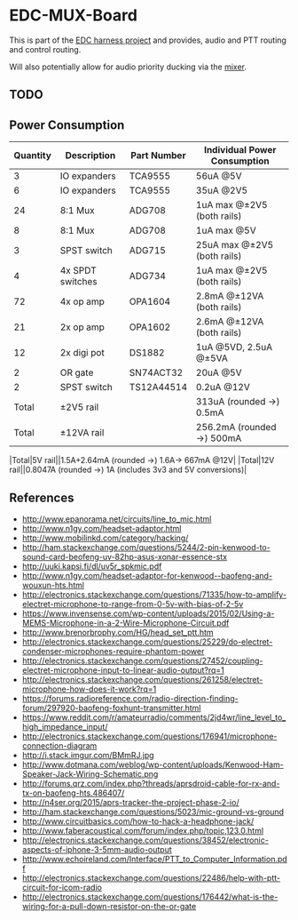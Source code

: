 # EDC-MUX-Board

This is part of the [EDC harness
project](https://github.com/sww1235/edc-harness) and provides, audio and PTT
routing and control routing.

Will also potentially allow for audio priority ducking
via the [mixer](https://github.com/sww1235/portable-line-mixer).

## TODO



## Power Consumption

|Quantity|Description|Part Number|Individual Power Consumption|
|--------|-----------|-----------|----------------------------|
|3|IO expanders|TCA9555|56uA \@5V|
|6|IO expanders|TCA9555|35uA \@2V5|
|24|8:1 Mux|ADG708|1uA max \@±2V5 (both rails)|
|8|8:1 Mux|ADG708|1uA max \@5V|
|3|SPST switch|ADG715|25uA max \@±2V5 (both rails)|
|4|4x SPDT switches|ADG734|1uA max \@±2V5 (both rails)|
|72|4x op amp|OPA1604|2.8mA \@±12VA (both rails)|
|21|2x op amp|OPA1602|2.6mA \@±12VA (both rails)|
|12|2x digi pot|DS1882| 1uA \@5VD, 2.5uA \@±5VA|
|2|OR gate|SN74ACT32|20uA \@5V|
|2|SPST switch|TS12A44514|0.2uA \@12V|
|Total|±2V5 rail|| 313uA (rounded ->) 0.5mA|
|Total|±12VA rail|| 256.2mA (rounded ->) 500mA|

|Total|5V rail||1.5A+2.64mA (rounded ->) 1.6A-> 667mA \@12V|
|Total|12V rail||0.8047A (rounded ->) 1A (includes 3v3 and 5V conversions)|


## References

-   <http://www.epanorama.net/circuits/line_to_mic.html>
-   <http://www.n1gy.com/headset-adaptor.html>
-   <http://www.mobilinkd.com/category/hacking/>
-   <http://ham.stackexchange.com/questions/5244/2-pin-kenwood-to-sound-card-beofeng-uv-82hp-asus-xonar-essence-stx>
-   <http://uuki.kapsi.fi/dl/uv5r_spkmic.pdf>
-   <http://www.n1gy.com/headset-adaptor-for-kenwood--baofeng-and-wouxun-hts.html>
-   <http://electronics.stackexchange.com/questions/71335/how-to-amplify-electret-microphone-to-range-from-0-5v-with-bias-of-2-5v>
-   <https://www.invensense.com/wp-content/uploads/2015/02/Using-a-MEMS-Microphone-in-a-2-Wire-Microphone-Circuit.pdf>
-   <http://www.brenorbrophy.com/HG/head_set_ptt.htm>
-   <http://electronics.stackexchange.com/questions/25229/do-electret-condenser-microphones-require-phantom-power>
-   <http://electronics.stackexchange.com/questions/27452/coupling-electret-microphone-input-to-linear-audio-output?rq=1>
-   <http://electronics.stackexchange.com/questions/261258/electret-microphone-how-does-it-work?rq=1>
-   <https://forums.radioreference.com/radio-direction-finding-forum/297920-baofeng-foxhunt-transmitter.html>
-   <https://www.reddit.com/r/amateurradio/comments/2jd4wr/line_level_to_high_impedance_input/>
-   <http://electronics.stackexchange.com/questions/176941/microphone-connection-diagram>
-   <http://i.stack.imgur.com/BMmRJ.jpg>
-   <http://www.dotmana.com/weblog/wp-content/uploads/Kenwood-Ham-Speaker-Jack-Wiring-Schematic.png>
-   <http://forums.qrz.com/index.php?threads/aprsdroid-cable-for-rx-and-tx-on-baofeng-hts.486407/>
-   <http://n4ser.org/2015/aprs-tracker-the-project-phase-2-io/>
-   <http://ham.stackexchange.com/questions/5023/mic-ground-vs-ground>
-   <http://www.circuitbasics.com/how-to-hack-a-headphone-jack/>
-   <http://www.faberacoustical.com/forum/index.php/topic,123.0.html>
-   <http://electronics.stackexchange.com/questions/38452/electronic-aspects-of-iphone-3-5mm-audio-output>
-   <http://www.echoireland.com/Interface/PTT_to_Computer_Information.pdf>
-   <http://electronics.stackexchange.com/questions/22486/help-with-ptt-circuit-for-icom-radio>
-   <http://electronics.stackexchange.com/questions/176442/what-is-the-wiring-for-a-pull-down-resistor-on-the-or-gate>
